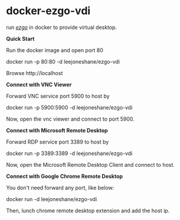 # docker-ezgo-vdi

run *[ezgo](http://ezgo.westart.tw/)* in docker to provide virtual desktop.

**Quick Start**

Run the docker image and open port 80

docker run -p 80:80 -d leejoneshane/ezgo-vdi

Browse http://localhost

**Connect with VNC Viewer**

Forward VNC service port 5900 to host by

docker run -p 5900:5900 -d leejoneshane/ezgo-vdi

Now, open the vnc viewer and connect to port 5900.

**Connect with Microsoft Remote Desktop**

Forward RDP service port 3389 to host by

docker run -p 3389:3389 -d leejoneshane/ezgo-vdi

Now, open the Microsoft Remote Desktop Client and connect to host.

**Connect with Google Chrome Remote Desktop**

You don't need forward any port, like below:

docker run -d leejoneshane/ezgo-vdi

Then, lunch chrome remote desktop extension and add the host ip.
